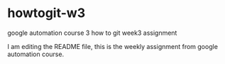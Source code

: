 # howtogit-w3
google automation course 3 how to git week3 assignment

I am editing the README file, this is the weekly assignment from google 
automation course.
